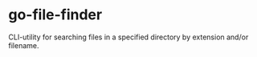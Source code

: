 # go-file-finder
CLI-utility for searching files in a specified directory by extension and/or filename.
